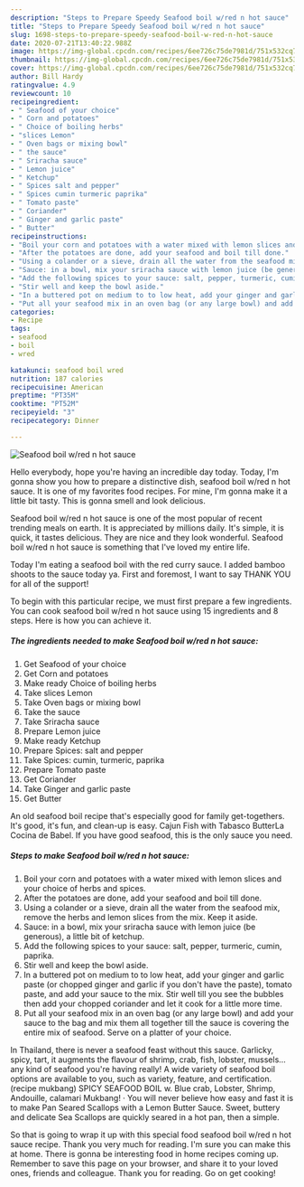 ```yaml
---
description: "Steps to Prepare Speedy Seafood boil w/red n hot sauce"
title: "Steps to Prepare Speedy Seafood boil w/red n hot sauce"
slug: 1698-steps-to-prepare-speedy-seafood-boil-w-red-n-hot-sauce
date: 2020-07-21T13:40:22.988Z
image: https://img-global.cpcdn.com/recipes/6ee726c75de7981d/751x532cq70/seafood-boil-wred-n-hot-sauce-recipe-main-photo.jpg
thumbnail: https://img-global.cpcdn.com/recipes/6ee726c75de7981d/751x532cq70/seafood-boil-wred-n-hot-sauce-recipe-main-photo.jpg
cover: https://img-global.cpcdn.com/recipes/6ee726c75de7981d/751x532cq70/seafood-boil-wred-n-hot-sauce-recipe-main-photo.jpg
author: Bill Hardy
ratingvalue: 4.9
reviewcount: 10
recipeingredient:
- " Seafood of your choice"
- " Corn and potatoes"
- " Choice of boiling herbs"
- "slices Lemon"
- " Oven bags or mixing bowl"
- " the sauce"
- " Sriracha sauce"
- " Lemon juice"
- " Ketchup"
- " Spices salt and pepper"
- " Spices cumin turmeric paprika"
- " Tomato paste"
- " Coriander"
- " Ginger and garlic paste"
- " Butter"
recipeinstructions:
- "Boil your corn and potatoes with a water mixed with lemon slices and your choice of herbs and spices."
- "After the potatoes are done, add your seafood and boil till done."
- "Using a colander or a sieve, drain all the water from the seafood mix, remove the herbs and lemon slices from the mix. Keep it aside."
- "Sauce: in a bowl, mix your sriracha sauce with lemon juice (be generous), a little bit of ketchup."
- "Add the following spices to your sauce: salt, pepper, turmeric, cumin, paprika."
- "Stir well and keep the bowl aside."
- "In a buttered pot on medium to to low heat, add your ginger and garlic paste (or chopped ginger and garlic if you don&#39;t have the paste), tomato paste, and add your sauce to the mix. Stir well till you see the bubbles then add your chopped coriander and let it cook for a little more time."
- "Put all your seafood mix in an oven bag (or any large bowl) and add your sauce to the bag and mix them all together till the sauce is covering the entire mix of seafood. Serve on a platter of your choice."
categories:
- Recipe
tags:
- seafood
- boil
- wred

katakunci: seafood boil wred 
nutrition: 187 calories
recipecuisine: American
preptime: "PT35M"
cooktime: "PT52M"
recipeyield: "3"
recipecategory: Dinner

---
```



![Seafood boil w/red n hot sauce](https://img-global.cpcdn.com/recipes/6ee726c75de7981d/751x532cq70/seafood-boil-wred-n-hot-sauce-recipe-main-photo.jpg)

Hello everybody, hope you're having an incredible day today. Today, I'm gonna show you how to prepare a distinctive dish, seafood boil w/red n hot sauce. It is one of my favorites food recipes. For mine, I'm gonna make it a little bit tasty. This is gonna smell and look delicious.

Seafood boil w/red n hot sauce is one of the most popular of recent trending meals on earth. It is appreciated by millions daily. It's simple, it is quick, it tastes delicious. They are nice and they look wonderful. Seafood boil w/red n hot sauce is something that I've loved my entire life.

Today I&#39;m eating a seafood boil with the red curry sauce. I added bamboo shoots to the sauce today ya. First and foremost, I want to say THANK YOU for all of the support!


To begin with this particular recipe, we must first prepare a few ingredients. You can cook seafood boil w/red n hot sauce using 15 ingredients and 8 steps. Here is how you can achieve it.

<!--inarticleads1-->

##### The ingredients needed to make Seafood boil w/red n hot sauce:

1. Get  Seafood of your choice
1. Get  Corn and potatoes
1. Make ready  Choice of boiling herbs
1. Take slices Lemon
1. Take  Oven bags or mixing bowl
1. Take  the sauce
1. Take  Sriracha sauce
1. Prepare  Lemon juice
1. Make ready  Ketchup
1. Prepare  Spices: salt and pepper
1. Take  Spices: cumin, turmeric, paprika
1. Prepare  Tomato paste
1. Get  Coriander
1. Take  Ginger and garlic paste
1. Get  Butter


An old seafood boil recipe that&#39;s especially good for family get-togethers. It&#39;s good, it&#39;s fun, and clean-up is easy. Cajun Fish with Tabasco ButterLa Cocina de Babel. If you have good seafood, this is the only sauce you need. 

<!--inarticleads2-->

##### Steps to make Seafood boil w/red n hot sauce:

1. Boil your corn and potatoes with a water mixed with lemon slices and your choice of herbs and spices.
1. After the potatoes are done, add your seafood and boil till done.
1. Using a colander or a sieve, drain all the water from the seafood mix, remove the herbs and lemon slices from the mix. Keep it aside.
1. Sauce: in a bowl, mix your sriracha sauce with lemon juice (be generous), a little bit of ketchup.
1. Add the following spices to your sauce: salt, pepper, turmeric, cumin, paprika.
1. Stir well and keep the bowl aside.
1. In a buttered pot on medium to to low heat, add your ginger and garlic paste (or chopped ginger and garlic if you don&#39;t have the paste), tomato paste, and add your sauce to the mix. Stir well till you see the bubbles then add your chopped coriander and let it cook for a little more time.
1. Put all your seafood mix in an oven bag (or any large bowl) and add your sauce to the bag and mix them all together till the sauce is covering the entire mix of seafood. Serve on a platter of your choice.


In Thailand, there is never a seafood feast without this sauce. Garlicky, spicy, tart, it augments the flavour of shrimp, crab, fish, lobster, mussels…any kind of seafood you&#39;re having really! A wide variety of seafood boil options are available to you, such as variety, feature, and certification. (recipe mukbang) SPICY SEAFOOD BOIL w. Blue crab, Lobster, Shrimp, Andouille, calamari Mukbang! · You will never believe how easy and fast it is to make Pan Seared Scallops with a Lemon Butter Sauce. Sweet, buttery and delicate Sea Scallops are quickly seared in a hot pan, then a simple. 

So that is going to wrap it up with this special food seafood boil w/red n hot sauce recipe. Thank you very much for reading. I'm sure you can make this at home. There is gonna be interesting food in home recipes coming up. Remember to save this page on your browser, and share it to your loved ones, friends and colleague. Thank you for reading. Go on get cooking!
